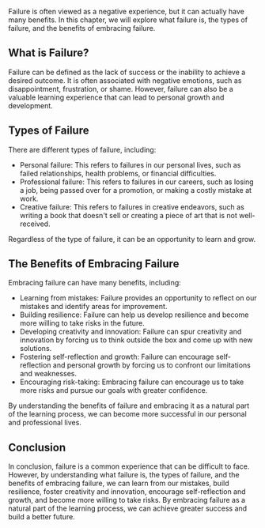 
Failure is often viewed as a negative experience, but it can actually have many benefits. In this chapter, we will explore what failure is, the types of failure, and the benefits of embracing failure.

What is Failure?
----------------

Failure can be defined as the lack of success or the inability to achieve a desired outcome. It is often associated with negative emotions, such as disappointment, frustration, or shame. However, failure can also be a valuable learning experience that can lead to personal growth and development.

Types of Failure
----------------

There are different types of failure, including:

* Personal failure: This refers to failures in our personal lives, such as failed relationships, health problems, or financial difficulties.
* Professional failure: This refers to failures in our careers, such as losing a job, being passed over for a promotion, or making a costly mistake at work.
* Creative failure: This refers to failures in creative endeavors, such as writing a book that doesn't sell or creating a piece of art that is not well-received.

Regardless of the type of failure, it can be an opportunity to learn and grow.

The Benefits of Embracing Failure
---------------------------------

Embracing failure can have many benefits, including:

* Learning from mistakes: Failure provides an opportunity to reflect on our mistakes and identify areas for improvement.
* Building resilience: Failure can help us develop resilience and become more willing to take risks in the future.
* Developing creativity and innovation: Failure can spur creativity and innovation by forcing us to think outside the box and come up with new solutions.
* Fostering self-reflection and growth: Failure can encourage self-reflection and personal growth by forcing us to confront our limitations and weaknesses.
* Encouraging risk-taking: Embracing failure can encourage us to take more risks and pursue our goals with greater confidence.

By understanding the benefits of failure and embracing it as a natural part of the learning process, we can become more successful in our personal and professional lives.

Conclusion
----------

In conclusion, failure is a common experience that can be difficult to face. However, by understanding what failure is, the types of failure, and the benefits of embracing failure, we can learn from our mistakes, build resilience, foster creativity and innovation, encourage self-reflection and growth, and become more willing to take risks. By embracing failure as a natural part of the learning process, we can achieve greater success and build a better future.

